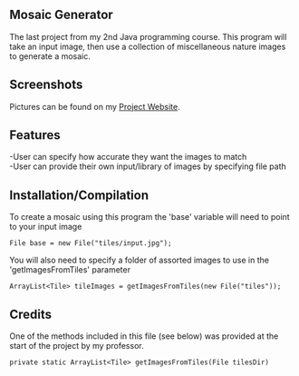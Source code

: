 ## Mosaic Generator
The last project from my 2nd Java programming course. This program will take an input image, then use a collection of miscellaneous nature images to generate a mosaic.

## Screenshots
Pictures can be found on my [Project Website](http://krishanhewitt.ca/projectPage.php#mosaicDiv).
  
## Features
   -User can specify how accurate they want the images to match  
   -User can provide their own input/library of images by specifying file path  
   
## Installation/Compilation
To create a mosaic using this program the 'base' variable will need to point to your input image  
```
File base = new File("tiles/input.jpg");
```
You will also need to specify a folder of assorted images to use in the 'getImagesFromTiles' parameter  
```
ArrayList<Tile> tileImages = getImagesFromTiles(new File("tiles")); 
```

## Credits
One of the methods included in this file (see below) was provided at the start of the project by my professor.  
```
private static ArrayList<Tile> getImagesFromTiles(File tilesDir)
```
